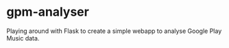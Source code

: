 # gpm-analyser
Playing around with Flask to create a simple webapp to analyse Google Play Music data. 
